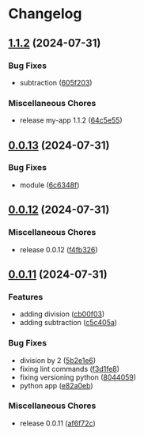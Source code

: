 # Changelog

## [1.1.2](https://github.com/ksanchezq17/release-please-test/compare/v0.0.13...v1.1.2) (2024-07-31)


### Bug Fixes

* subtraction ([605f203](https://github.com/ksanchezq17/release-please-test/commit/605f203c9852a3f57070223cb8793d37ce2bbf69))


### Miscellaneous Chores

* release my-app  1.1.2 ([64c5e55](https://github.com/ksanchezq17/release-please-test/commit/64c5e5558fb0670486a67bfda6557c0ef1478f17))

## [0.0.13](https://github.com/ksanchezq17/release-please-test/compare/v0.0.12...v0.0.13) (2024-07-31)


### Bug Fixes

* module ([6c6348f](https://github.com/ksanchezq17/release-please-test/commit/6c6348f8e85d0bae77fa541c8d91e7df8db9d89e))

## [0.0.12](https://github.com/ksanchezq17/release-please-test/compare/v0.0.11...v0.0.12) (2024-07-31)


### Miscellaneous Chores

* release 0.0.12 ([f4fb326](https://github.com/ksanchezq17/release-please-test/commit/f4fb3260fcee2225928d95c310c9a5a43445010c))

## [0.0.11](https://github.com/ksanchezq17/release-please-test/compare/v0.0.11...v0.0.11) (2024-07-31)


### Features

* adding division ([cb00f03](https://github.com/ksanchezq17/release-please-test/commit/cb00f0378f4356607e40865661b3230bdef7a5f7))
* adding subtraction ([c5c405a](https://github.com/ksanchezq17/release-please-test/commit/c5c405ab6cee40c977ab4a8a0fac6f24a72d7e77))


### Bug Fixes

* division by 2 ([5b2e1e6](https://github.com/ksanchezq17/release-please-test/commit/5b2e1e6f527b651c79cb413dc4b7f1d60b1c09fa))
* fixing lint commands ([f3d1fe8](https://github.com/ksanchezq17/release-please-test/commit/f3d1fe8ee15d6a324bbb4f801bb917502f622c4c))
* fixing versioning python ([8044059](https://github.com/ksanchezq17/release-please-test/commit/8044059a034eebae051b73e039665ac72d41ba68))
* python app ([e82a0eb](https://github.com/ksanchezq17/release-please-test/commit/e82a0eb85003fd4b96f215bf3dc8e099b923c2dd))


### Miscellaneous Chores

* release 0.0.11 ([af6f72c](https://github.com/ksanchezq17/release-please-test/commit/af6f72c6c35de525acdafb1b0a8143a57479b3df))
